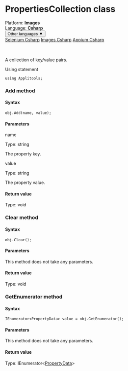 # PropertiesCollection class
<div class='platform-bar-container-div'><div class='platform-bar-div'>Platform:  <b> Images</b>
</div><div class='platform-bar-div'>Language: <b>Csharp</b></div><div class='dropdown-button-container-div'><button class='sdk-language-dropdown-button'>Other languages ▼</button><div class='dropdown-content'>
<a href='../../selenium/csharp/propertiescollection'>Selenium Csharp</a>
<a href='../../images/csharp/propertiescollection'>Images Csharp</a>
<a href='../../appium/csharp/propertiescollection'>Appium Csharp</a>
</div></div><br /><br /></div>




A collection of key/value pairs.

Using statement

    using Applitools;
    	


### Add method
#### Syntax


    obj.Add(name, value);

#### Parameters

name

Type: string

The property key.

value

Type: string

The property value.

#### Return value

Type:  void

### Clear method
#### Syntax


    obj.Clear();

#### Parameters

This method does not take any parameters.

#### Return value

Type:  void

### GetEnumerator method
#### Syntax


    IEnumerator<PropertyData> value = obj.GetEnumerator();
    

#### Parameters

This method does not take any parameters.

#### Return value

Type:  IEnumerator<[PropertyData](./propertydata)\>
